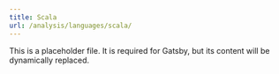 ```yaml
---
title: Scala
url: /analysis/languages/scala/
---
```


This is a placeholder file. It is required for Gatsby, but its content will be dynamically replaced.
